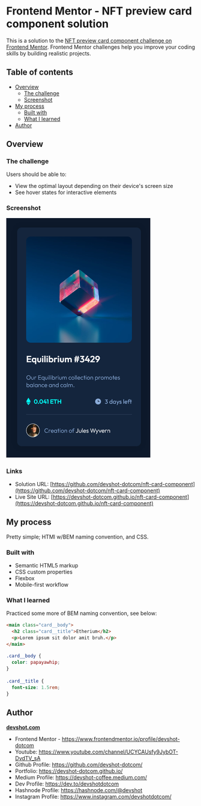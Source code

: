 # Frontend Mentor - NFT preview card component solution

This is a solution to the [NFT preview card component challenge on Frontend Mentor](https://www.frontendmentor.io/challenges/nft-preview-card-component-SbdUL_w0U). Frontend Mentor challenges help you improve your coding skills by building realistic projects.

## Table of contents

- [Overview](#overview)
  - [The challenge](#the-challenge)
  - [Screenshot](#screenshot)
- [My process](#my-process)
  - [Built with](#built-with)
  - [What I learned](#what-i-learned)
- [Author](#author)

## Overview

### The challenge

Users should be able to:

- View the optimal layout depending on their device's screen size
- See hover states for interactive elements

### Screenshot

![Screenshot Missing!](./images/final-build.png)

### Links

- Solution URL: [https://github.com/devshot-dotcom/nft-card-component](https://github.com/devshot-dotcom/nft-card-component)
- Live Site URL: [https://devshot-dotcom.github.io/nft-card-component](https://devshot-dotcom.github.io/nft-card-component)

## My process

Pretty simple; HTMl w/BEM naming convention, and CSS.

### Built with

- Semantic HTML5 markup
- CSS custom properties
- Flexbox
- Mobile-first workflow

### What I learned

Practiced some more of BEM naming convention, see below:

```html
<main class="card__body">
  <h2 class="card__title">Etherium</h2>
  <p>Lorem ipsum sit dolor amit bruh.</p>
</main>
```

```css
.card__body {
  color: papayawhip;
}

.card__title {
  font-size: 1.5rem;
}
```

## Author

[**devshot.com**](https://devshot-dotcom.github.io)

- Frontend Mentor - https://www.frontendmentor.io/profile/devshot-dotcom
- Youtube: https://www.youtube.com/channel/UCYCAUsfy9JybOT-DvdTV_sA
- Github Profile: https://github.com/devshot-dotcom/
- Portfolio: https://devshot-dotcom.github.io/
- Medium Profile: https://devshot-coffee.medium.com/
- Dev Profile: https://dev.to/devshotdotcom
- Hashnode Profile: https://hashnode.com/@devshot
- Instagram Profile: https://www.instagram.com/devshotdotcom/
